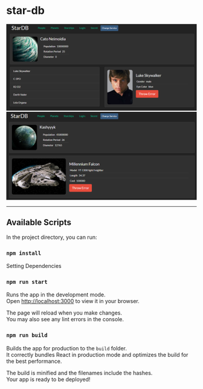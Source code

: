 # star-db

![star-db](screenshots/demo1.png 'demo star-db')
![star-db](screenshots/demo2.png 'demo star-db')

---

## Available Scripts

In the project directory, you can run:

### `npm install`

Setting Dependencies

### `npm run start`

Runs the app in the development mode.\
Open [http://localhost:3000](http://localhost:3000) to view it in your browser.

The page will reload when you make changes.\
You may also see any lint errors in the console.

### `npm run build`

Builds the app for production to the `build` folder.\
It correctly bundles React in production mode and optimizes the build for the best performance.

The build is minified and the filenames include the hashes.\
Your app is ready to be deployed!
